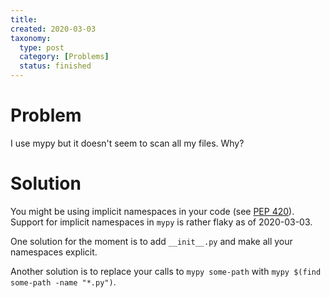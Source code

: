 ```yaml
---
title:
created: 2020-03-03
taxonomy:
  type: post
  category: [Problems]
  status: finished
---
```


# Problem
I use mypy but it doesn't seem to scan all my files. Why?

# Solution
You might be using implicit namespaces in your code (see [PEP 420](https://www.python.org/dev/peps/pep-0420/)). Support for implicit namespaces in `mypy` is rather flaky as of 2020-03-03.

One solution for the moment is to add `__init__.py` and make all your namespaces explicit.

Another solution is to replace your calls to `mypy some-path` with `mypy $(find some-path -name "*.py")`.
